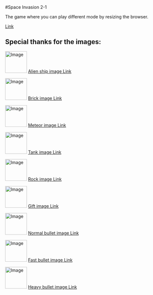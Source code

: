 #Space Invasion 2-1
<p>The game where you can play different mode by resizing the browser.</p>
<p><a href="https://phnam2.github.io/Competition/" target="_blank">Link</a></p>

<h2>Special thanks for the images:</h2>

<p><img alt="Image" title="icon" src="https://github.com/phNam2/portfolio/blob/master/image/game/ship_1QpNTm.png" height="70px"/> <a href="https://logomakr.com/1QpNTm">Alien ship image Link</a> </p>
<p><img alt="Image" title="icon" src="https://github.com/phNam2/portfolio/blob/master/image/game/brick_9YIaLF.png" height="70px"/> <a href="https://logomakr.com/9YIaLF">Brick image Link</a> </p>
<p><img alt="Image" title="icon" src="https://github.com/phNam2/portfolio/blob/master/image/game/meteor_4phgXu.png" height="70px"/> <a href="https://logomakr.com/4phgXu">Meteor image Link</a> </p>
<p><img alt="Image" title="icon" src="https://github.com/phNam2/portfolio/blob/master/image/game/tank_7bd7xn.png" height="70px"/> <a href="https://logomakr.com/7bd7xn">Tank image Link</a> </p>
<p><img alt="Image" title="icon" src="https://github.com/phNam2/portfolio/blob/master/image/game/rock_1KRWVS.png" height="70px"/> <a href="https://logomakr.com/1KRWVS">Rock image Link</a> </p>
<p><img alt="Image" title="icon" src="https://github.com/phNam2/portfolio/blob/master/image/game/gift_7LEWgw.png" height="70px"/> <a href="https://logomakr.com/7LEWgw">Gift image Link</a> </p>
<p><img alt="Image" title="icon" src="https://github.com/phNam2/portfolio/blob/master/image/game/bullet_0ifkhd.png" height="70px"/> <a href="https://logomakr.com/0ifkhd">Normal bullet image Link</a> </p>
<p><img alt="Image" title="icon" src="https://github.com/phNam2/portfolio/blob/master/image/game/fastBullet_1SDB71.png" height="70px"/> <a href="https://logomakr.com/1SDB71">Fast bullet image Link</a> </p>
<p><img alt="Image" title="icon" src="https://github.com/phNam2/portfolio/blob/master/image/game/heavyBullet_8jP5N8.png" height="70px"/> <a href="https://logomakr.com/8jP5N8">Heavy bullet image Link</a> </p>